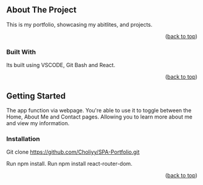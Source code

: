 ## About The Project


This is my portfolio, showcasing my abitlites, and projects.

<p align="right">(<a href="#readme-top">back to top</a>)</p>



### Built With

Its built using VSCODE, Git Bash and React.

<p align="right">(<a href="#readme-top">back to top</a>)</p>



<!-- GETTING STARTED -->
## Getting Started

The app function via webpage. You're able to use it to toggle between the Home, About Me and Contact pages. Allowing you to learn more about me and view my information.


### Installation

Git clone https://github.com/Choliyy/SPA-Portfolio.git

Run npm install.
Run npm install react-router-dom.

<p align="right">(<a href="#readme-top">back to top</a>)</p>


